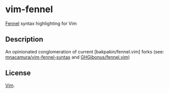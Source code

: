 vim-fennel
==========

[Fennel][Fennel] syntax highlighting for Vim

Description
-----------

An opinionated conglomeration of current [bakpakin/fennel.vim] forks
(see: [mnacamura/vim-fennel-syntax][mnacamura/vim-fennel-syntax] and
[GHGibonus/fennel.vim][GHGibonus/fennel.vim])

License
-------

[Vim][LICENSE].


[LICENSE]: LICENSE
[Fennel]: https://fennel-lang.org/
[mnacamura/vim-fennel-syntax]: https://github.com/mnacamura/vim-fennel-syntax
[GHGibonus/fennel.vim]: https://github.com/GHGibonus/fennel.vim
